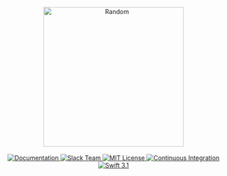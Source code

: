 <p align="center">
    <img src="https://cloud.githubusercontent.com/assets/1977704/25430215/13055fa8-2a7c-11e7-97fa-e3b3377cd3ce.png" width="320" alt="Random">
    <br>
    <br>
    <a href="https://docs.vapor.codes/2.0/random/package/">
        <img src="http://img.shields.io/badge/read_the-docs-92A8D1.svg" alt="Documentation">
    </a>
    <a href="http://vapor.team">
        <img src="http://vapor.team/badge.svg" alt="Slack Team">
    </a>
    <a href="LICENSE">
        <img src="http://img.shields.io/badge/license-MIT-brightgreen.svg" alt="MIT License">
    </a>
    <a href="https://circleci.com/gh/vapor/random">
        <img src="https://circleci.com/gh/vapor/random.svg?style=shield" alt="Continuous Integration">
    </a>
    <a href="https://swift.org">
        <img src="http://img.shields.io/badge/swift-3.1-brightgreen.svg" alt="Swift 3.1">
    </a>
</p>
